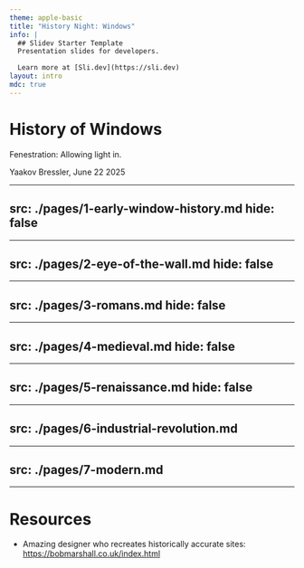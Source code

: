 ```yaml
---
theme: apple-basic
title: "History Night: Windows"
info: |
  ## Slidev Starter Template
  Presentation slides for developers.

  Learn more at [Sli.dev](https://sli.dev)
layout: intro
mdc: true
---
```


# History of Windows

Fenestration: Allowing light in.

<div class="absolute bottom-10">
  <span class="font-700">
    Yaakov Bressler, June 22 2025
  </span>
</div>

---
src: ./pages/1-early-window-history.md
hide: false
---

---
src: ./pages/2-eye-of-the-wall.md
hide: false
---

---
src: ./pages/3-romans.md
hide: false
---

---
src: ./pages/4-medieval.md
hide: false
---

---
src: ./pages/5-renaissance.md
hide: false
---

---
src: ./pages/6-industrial-revolution.md
---

---
src: ./pages/7-modern.md
---

---
# Resources
* Amazing designer who recreates historically accurate sites: https://bobmarshall.co.uk/index.html